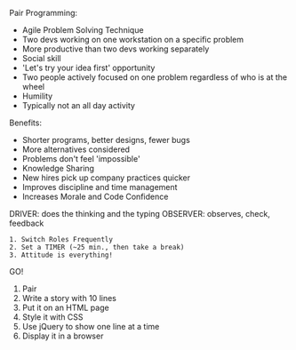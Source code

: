 Pair Programming:

- Agile Problem Solving Technique
- Two devs working on one workstation on a specific problem
- More productive than two devs working separately
- Social skill
- 'Let's try your idea first' opportunity
- Two people actively focused on one problem regardless of who is at the wheel
- Humility
- Typically not an all day activity


Benefits:

- Shorter programs, better designs, fewer bugs
- More alternatives considered
- Problems don't feel 'impossible'
- Knowledge Sharing
- New hires pick up company practices quicker
- Improves discipline and time management
- Increases Morale and Code Confidence

DRIVER: does the thinking and the typing
OBSERVER: observes, check, feedback
	
	1. Switch Roles Frequently
	2. Set a TIMER (~25 min., then take a break)
	3. Attitude is everything!

GO!
1. Pair
2. Write a story with 10 lines 
3. Put it on an HTML page
4. Style it with CSS
5. Use jQuery to show one line at a time
6. Display it in a browser






